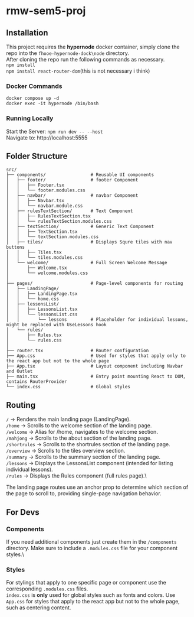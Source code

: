 # rmw-sem5-proj

## Installation
This project requires the **hypernode** docker container, simply clone the repo into the ``` fhooe-hypernode-dock\node ``` directory.\
After cloning the repo run the following commands as necessary.\
``` npm install ```\
``` npm install react-router-dom ```(this is not necessary i think)

### Docker Commands 
``` docker compose up -d ```\
``` docker exec -it hypernode /bin/bash ```

### Running Locally
Start the Server: ``` npm run dev -- --host ```\
Navigate to: http://localhost:5555


## Folder Structure
```
src/
├── components/                 # Reusable UI components
│   ├── footer/                 # footer Component
│   │   ├── Footer.tsx
│   │   └── footer.modules.css
│   ├── navbar/                 # navbar Component
│   │   ├── Navbar.tsx
│   │   └── navbar.module.css
│   ├── rulesTextSection/       # Text Component
│   │   ├── RulesTextSection.tsx
│   │   └── rulesTextSection.modules.css
│   ├── textSection/            # Generic Text Component
│   │   ├── TextSection.tsx
│   │   └── textSection.modules.css
│   ├── tiles/                  # Displays Squre tiles with nav buttons
│   │   ├── Tiles.tsx
│   │   └── tiles.modules.css
│   └── welcome/                # Full Screen Welcome Message
│       ├── Welcome.tsx
│       └── welcome.modules.css
│
├── pages/                      # Page-level components for routing
│   ├── LandingPage/
│   │   ├── LandingPage.tsx
│   │   └── home.css
│   ├── lessonsList/
│   │   ├── LessonsList.tsx
│   │   └── lessonsList.css
│   │       └── lessons         # Placeholder for individual lessons, might be replaced with UseLessons hook
│   └── rules/
│       ├── Rules.tsx
│       └── rules.css
│
├── router.tsx                  # Router configuration
├── App.css                     # Used for styles that apply only to the react app but not to the whole page
├── App.tsx                     # Layout component including Navbar and Outlet
├── main.tsx                    # Entry point mounting React to DOM, contains RouterProvider
└── index.css                   # Global styles
```


## Routing

```/``` -> Renders the main landing page (LandingPage).\
```/home``` -> Scrolls to the welcome section of the landing page.\
```/welcome``` -> Alias for /home, navigates to the welcome section.\
```/mahjong``` -> Scrolls to the about section of the landing page.\
```/shortrules``` -> Scrolls to the shortrules section of the landing page.\
```/overview``` -> Scrolls to the tiles overview section.\
```/summary``` -> Scrolls to the summary section of the landing page.\
```/lessons``` -> Displays the LessonsList component (intended for listing individual lessons).\
```/rules``` -> Displays the Rules component (full rules page).\

The landing page routes use an anchor prop to determine which section of the page to scroll to, providing single-page navigation behavior.

## For Devs

### Components
If you need additional components just create them in the ```/components``` directory. Make sure to include a ```.modules.css``` file for your component styles.\

### Styles
For stylings that apply to one specific page or component use the corresponding ```.modules.css``` files.\
```index.css``` is **only** used for global styles such as fonts and colors. Use ```App.css``` for styles that apply to the react app but not to the whole page, such as centering content.
